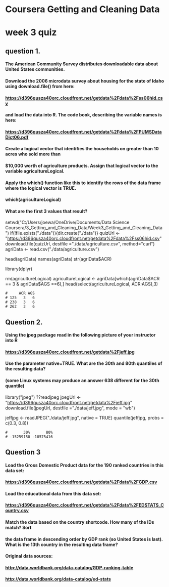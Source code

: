 # Coursera Getting and Cleaning Data
# week 3 quiz

## question 1. 

#### The American Community Survey distributes downloadable data about United States communities. 
#### Download the 2006 microdata survey about housing for the state of Idaho using download.file() from here:
#### https://d396qusza40orc.cloudfront.net/getdata%2Fdata%2Fss06hid.csv
#### and load the data into R. The code book, describing the variable names is here:
#### https://d396qusza40orc.cloudfront.net/getdata%2Fdata%2FPUMSDataDict06.pdf

#### Create a logical vector that identifies the households on greater than 10 acres who sold more than 
#### $10,000 worth of agriculture products. Assign that logical vector to the variable agricultureLogical. 
#### Apply the which() function like this to identify the rows of the data frame where the logical vector is TRUE.

#### which(agricultureLogical)

#### What are the first 3 values that result?

setwd("C:/Users/joewa/OneDrive/Documents/Data Science Coursera/3_Getting_and_Cleaning_Data/Week3_Getting_and_Cleaning_Data")
if(!file.exists("./data")){dir.create("./data")} 
quizUrl <- "https://d396qusza40orc.cloudfront.net/getdata%2Fdata%2Fss06hid.csv" 
download.file(quizUrl, destfile ="./data/agriculture.csv", method="curl") 
agriData <- read.csv("./data/agriculture.csv")

head(agriData)
names(agriData)
str(agriData$ACR)

library(dplyr)

rm(agricultureLogical)
agricultureLogical <- agriData[which(agriData$ACR == 3 & agriData$AGS ==6),]
head(select(agricultureLogical, ACR:AGS),3)

	#     ACR AGS
	# 125   3   6
	# 238   3   6
	# 262   3   6

## Question 2. 

#### Using the jpeg package read in the following picture of your instructor into R

#### https://d396qusza40orc.cloudfront.net/getdata%2Fjeff.jpg

#### Use the parameter native=TRUE. What are the 30th and 80th quantiles of the resulting data? 
#### (some Linux systems may produce an answer 638 different for the 30th quantile)

library("jpeg")
??readjpeg
jpegUrl <- "https://d396qusza40orc.cloudfront.net/getdata%2Fjeff.jpg"
download.file(jpegUrl, destfile ="./data/jeff.jpg", mode = "wb")

jeffjpg <- readJPEG("./data/jeff.jpg", native = TRUE)
quantile(jeffjpg, probs = c(0.3, 0.8))

	#       30%       80% 
	# -15259150 -10575416 

## Question 3

#### Load the Gross Domestic Product data for the 190 ranked countries in this data set:

#### https://d396qusza40orc.cloudfront.net/getdata%2Fdata%2FGDP.csv

#### Load the educational data from this data set:

#### https://d396qusza40orc.cloudfront.net/getdata%2Fdata%2FEDSTATS_Country.csv

#### Match the data based on the country shortcode. How many of the IDs match? Sort 
#### the data frame in descending order by GDP rank (so United States is last). What is the 13th country in the resulting data frame?

#### Original data sources:

#### http://data.worldbank.org/data-catalog/GDP-ranking-table
#### http://data.worldbank.org/data-catalog/ed-stats

